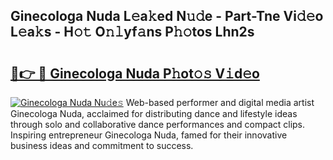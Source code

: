 ## Ginecologa Nuda L𝚎a𝚔ed N𝚞𝚍e - Part-Tne Vi𝚍𝚎o L𝚎a𝚔s - H𝚘𝚝 O𝚗𝚕yf𝚊ns P𝚑𝚘tos Lhn2s

# <h2><a href="http://kf7by9.oniu.top/?m=Ginecologa+Nuda">🔗👉 🔴 Ginecologa Nuda P𝚑ot𝚘𝚜 V𝚒d𝚎o</a></h2>

[![Ginecologa Nuda Nu𝚍e𝚜](https://i.imgur.com/0qMVB7G.gif)](http://kf7by9.oniu.top/?m=Ginecologa+Nuda)
Web-based performer and digital media artist Ginecologa Nuda, acclaimed for distributing dance and lifestyle ideas through solo and collaborative dance performances and compact clips. Inspiring entrepreneur Ginecologa Nuda, famed for their innovative business ideas and commitment to success.  
